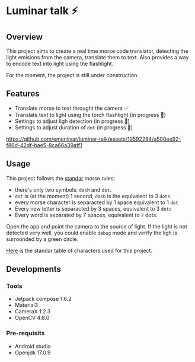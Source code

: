 # Luminar talk ⚡
## Overview
This project aims to create a real time morse code translator, detecting the light emisions from the camera, translate them to text. Also provides a way to encode text into light using the flashlight.

For the moment, the project is still under construction.

## Features
- Translate morse to text throught the camera ✅
- Translate text to light using the torch flashlight (in progress 🚧)
- Settings to adjust ligh detection (in progress 🚧)
- Settings to adjust duration of ``dot`` (in progress 🚧)

https://github.com/emenjivar/luminar-talk/assets/19592284/a500ee92-f86d-42df-bae5-8ca66a39aff1

## Usage
This project follows the [standar](https://en.wikipedia.org/wiki/Morse_code) morse rules:
- there's only two symbols: ``dash`` and ``dot``.
- ``dot`` is (at the moment) 1 second, ``dash`` is the equivalent to 3 ``dots``.
- every morse character is separacted by 1 space equivalent to 1 ``dot``
- Every new letter is separacted by 3 spaces, equivalent to 3 ``dots``
- Every word is separated by 7 spaces, equivalent to ``7`` dots.

Open the app and point the camera to the source of light.
If the light is not detected very well, you could enable ``debug`` mode and verify the ligh is surrounded by a green circle.

[Here](https://en.wikipedia.org/wiki/Morse_code#/media/File:International_Morse_Code.svg) is the standar table of characters used for this project.

## Developments
### Tools
- Jetpack compose 1.6.2
- Material3
- CameraX 1.2.3
- OpenCV 4.8.0

### Pre-requisits
- Android studio
- Openjdk 17.0.9
